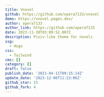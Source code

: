 ```yaml
---
title: Vnovel
github: https://github.com/opera7133/vnovel
demo: https://vnovel.pages.dev/
author: opera7133
author_link: https://github.com/opera7133
date: 2023-11-30T03:09:52.007Z
description: Pixiv-like theme for novels
ssg:
  - Hugo
css:
  - Tailwind
cms: []
category: []
draft: false
publish_date: '2021-04-11T09:15:14Z'
update_date: '2023-12-06T11:23:06Z'
github_star: 15
github_fork: 4
---
```

